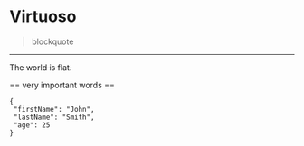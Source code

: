 # Virtuoso 
> blockquote 
---
~~The world is flat.~~

== very important words ==

 ```
{
  "firstName": "John",
  "lastName": "Smith",
  "age": 25
}
```
<!--
**muhammadali-mu/muhammadali-mu** is a ✨ _special_ ✨ repository because its `README.md` (this file) appears on your GitHub profile.

Here are some ideas to get you started:

- 🔭 I’m currently working on ...
- 🌱 I’m currently learning ...
- 👯 I’m looking to collaborate on ...
- 🤔 I’m looking for help with ...
- 💬 Ask me about ...
- 📫 How to reach me: ...
- 😄 Pronouns: ...
- ⚡ Fun fact: ...
-->


[^1]: This is the footnote.
